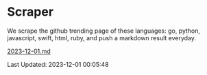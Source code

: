 # Scraper

We scrape the github trending page of these languages: go, python, javascript, swift, html, ruby, and push a markdown result everyday.

[2023-12-01.md](https://github.com/henson/Scraper/blob/master/2023-12-01.md)

Last Updated: 2023-12-01 00:05:48